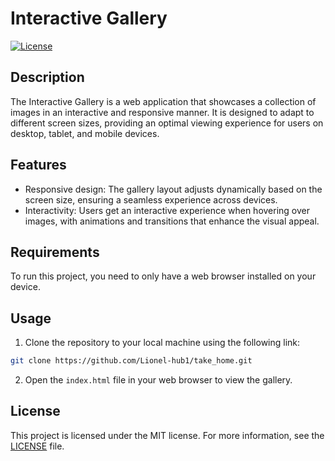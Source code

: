 # Interactive Gallery

[![License](https://img.shields.io/badge/license-MIT-blue.svg)](https://opensource.org/licenses/MIT)

## Description

The Interactive Gallery is a web application that showcases a collection of images in an interactive and responsive manner. It is designed to adapt to different screen sizes, providing an optimal viewing experience for users on desktop, tablet, and mobile devices.

## Features

-   Responsive design: The gallery layout adjusts dynamically based on the screen size, ensuring a seamless experience across devices.
-   Interactivity: Users get an interactive experience when hovering over images, with animations and transitions that enhance the visual appeal.

## Requirements

To run this project, you need to only have a web browser installed on your device.

## Usage

1. Clone the repository to your local machine using the following link:

```bash
git clone https://github.com/Lionel-hub1/take_home.git
```

2. Open the `index.html` file in your web browser to view the gallery.

## License

This project is licensed under the MIT license. For more information, see the [LICENSE](LICENSE) file.